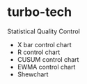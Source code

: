 # turbo-tech
Statistical Quality Control 
- X bar control chart
- R control chart
- CUSUM control chart
- EWMA control chart
- Shewchart
